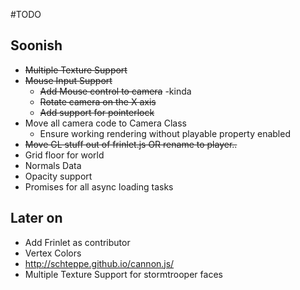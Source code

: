 #TODO

## Soonish
- ~~Multiple Texture Support~~
- ~~Mouse Input Support~~
	- ~~Add Mouse control to camera~~ -kinda
	- ~~Rotate camera on the X axis~~
	- ~~Add support for pointerlock~~
- Move all camera code to Camera Class
	- Ensure working rendering without playable property enabled
- ~~Move GL stuff out of frinlet.js OR rename to player..~~
- Grid floor for world
- Normals Data
- Opacity support
- Promises for all async loading tasks

## Later on
- Add Frinlet as contributor
- Vertex Colors
- http://schteppe.github.io/cannon.js/
- Multiple Texture Support for stormtrooper faces